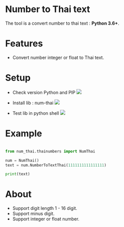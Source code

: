 # Number to Thai text

The tool is a convert number to thai text : **Python 3.6+**.

# Features
- Convert number integer or float to Thai text.

# Setup
- Check version Python and PIP
![](https://github.com/pinyoothotaboot/num-thai/blob/master/docs/images/check_version.png?raw=true)

- Install lib : num-thai
![](https://github.com/pinyoothotaboot/num-thai/blob/master/docs/images/install_numthai.png?raw=true)

- Test lib in python shell
![](https://github.com/pinyoothotaboot/num-thai/blob/master/docs/images/example_numthai.png?raw=true)


# Example

```python

from num_thai.thainumbers import NumThai

num = NumThai()
text = num.NumberToTextThai(1111111111111111)

print(text)

```

# About

- Support digit length 1 - 16 digit.
- Support minus digit.
- Support integer or float number.


